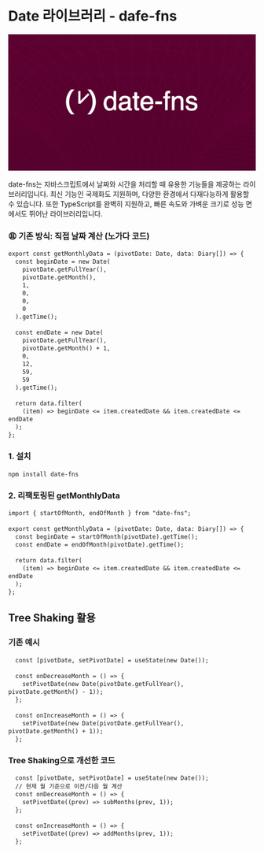 # Date 라이브러리 - dafe-fns

![](https://github.com/dididiri1/TIL/blob/main/React/images/24_01.png?raw=true)

date-fns는 자바스크립트에서 날짜와 시간을 처리할 때 유용한 기능들을 제공하는 라이브러리입니다. 최신 기능인 국제화도 지원하며, 
다양한 환경에서 다재다능하게 활용할 수 있습니다. 또한 TypeScript를 완벽히 지원하고, 빠른 속도와 가벼운 크기로 성능 면에서도 
뛰어난 라이브러리입니다.

### 😩 기존 방식: 직접 날짜 계산 (노가다 코드)
```
export const getMonthlyData = (pivotDate: Date, data: Diary[]) => {
  const beginDate = new Date(
    pivotDate.getFullYear(),
    pivotDate.getMonth(),
    1,
    0,
    0,
    0
  ).getTime();

  const endDate = new Date(
    pivotDate.getFullYear(),
    pivotDate.getMonth() + 1,
    0,
    12,
    59,
    59
  ).getTime();

  return data.filter(
    (item) => beginDate <= item.createdDate && item.createdDate <= endDate
  );
};
```

### 1. 설치
```
npm install date-fns
```
### 2. 리팩토링된 getMonthlyData
```
import { startOfMonth, endOfMonth } from "date-fns";

export const getMonthlyData = (pivotDate: Date, data: Diary[]) => {
  const beginDate = startOfMonth(pivotDate).getTime();
  const endDate = endOfMonth(pivotDate).getTime();

  return data.filter(
    (item) => beginDate <= item.createdDate && item.createdDate <= endDate
  );
};
```

## Tree Shaking 활용

### 기존 예시
```
  const [pivotDate, setPivotDate] = useState(new Date());

  const onDecreaseMonth = () => {
    setPivotDate(new Date(pivotDate.getFullYear(), pivotDate.getMonth() - 1));
  };

  const onIncreaseMonth = () => {
    setPivotDate(new Date(pivotDate.getFullYear(), pivotDate.getMonth() + 1));
  };
```

### Tree Shaking으로 개선한 코드
```
  const [pivotDate, setPivotDate] = useState(new Date());
  // 현재 월 기준으로 이전/다음 월 계산
  const onDecreaseMonth = () => {
    setPivotDate((prev) => subMonths(prev, 1));
  };
    
  const onIncreaseMonth = () => {
    setPivotDate((prev) => addMonths(prev, 1));
  };
```



